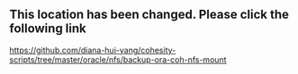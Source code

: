 

## This location has been changed. Please click the following link
https://github.com/diana-hui-yang/cohesity-scripts/tree/master/oracle/nfs/backup-ora-coh-nfs-mount

